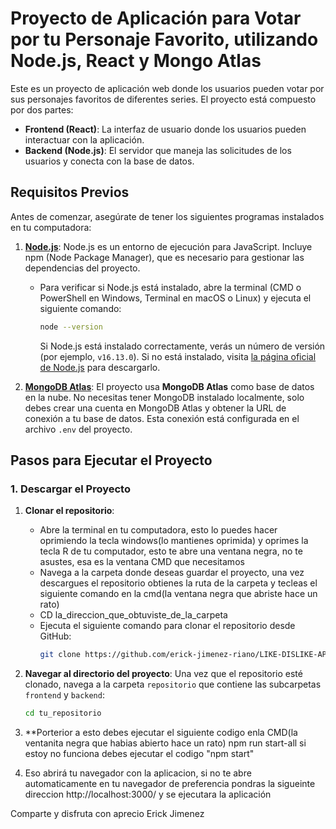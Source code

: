 # Proyecto de Aplicación para Votar por tu Personaje Favorito, utilizando Node.js, React y Mongo Atlas

Este es un proyecto de aplicación web donde los usuarios pueden votar por sus personajes favoritos de diferentes series. El proyecto está compuesto por dos partes:

- **Frontend (React)**: La interfaz de usuario donde los usuarios pueden interactuar con la aplicación.
- **Backend (Node.js)**: El servidor que maneja las solicitudes de los usuarios y conecta con la base de datos.

## Requisitos Previos

Antes de comenzar, asegúrate de tener los siguientes programas instalados en tu computadora:

1. **[Node.js](https://nodejs.org/)**: Node.js es un entorno de ejecución para JavaScript. Incluye npm (Node Package Manager), que es necesario para gestionar las dependencias del proyecto.

   - Para verificar si Node.js está instalado, abre la terminal (CMD o PowerShell en Windows, Terminal en macOS o Linux) y ejecuta el siguiente comando:
     ```bash
     node --version
     ```
     Si Node.js está instalado correctamente, verás un número de versión (por ejemplo, `v16.13.0`). Si no está instalado, visita [la página oficial de Node.js](https://nodejs.org/) para descargarlo.

2. **[MongoDB Atlas](https://www.mongodb.com/cloud/atlas)**: El proyecto usa **MongoDB Atlas** como base de datos en la nube. No necesitas tener MongoDB instalado localmente, solo debes crear una cuenta en MongoDB Atlas y obtener la URL de conexión a tu base de datos. Esta conexión está configurada en el archivo `.env` del proyecto.

## Pasos para Ejecutar el Proyecto

### 1. Descargar el Proyecto

1. **Clonar el repositorio**: 
   - Abre la terminal en tu computadora, esto lo puedes hacer oprimiendo la tecla windows(lo mantienes oprimida) y
     oprimes la tecla R de tu computador, esto te abre una ventana negra, no te asustes, esa es la ventana CMD que necesitamos
   - Navega a la carpeta donde deseas guardar el proyecto, una vez descargues el repositorio obtienes la ruta de la carpeta y tecleas el siguiente comando en la cmd(la ventana negra que abriste hace un rato)
   - CD la_direccion_que_obtuviste_de_la_carpeta
   - Ejecuta el siguiente comando para clonar el repositorio desde GitHub:
     ```bash
     git clone https://github.com/erick-jimenez-riano/LIKE-DISLIKE-APP.git
     ```

2. **Navegar al directorio del proyecto**:
   Una vez que el repositorio esté clonado, navega a la carpeta `repositorio` que contiene las subcarpetas `frontend` y `backend`:
   ```bash
   cd tu_repositorio

3. **Porterior a esto debes ejecutar el siguiente codigo enla CMD(la ventanita negra que habias abierto hace un rato)
    npm run start-all si estoy no funciona debes ejecutar el codigo "npm start"
4.  Eso abrirá tu navegador con la aplicacion, si no te abre automaticamente en tu navegador de preferencia pondras la sigueinte direccion http://localhost:3000/ y se ejecutara la aplicación

Comparte y disfruta con aprecio Erick Jimenez 
